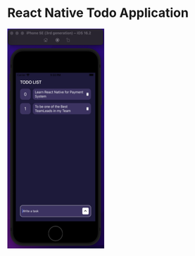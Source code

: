 # React Native Todo Application
<img src="https://github.com/shairbekov-bakyt/TodoList-React-Native/blob/main/assets/screenExample.png" alt="ScreenShot" style="width:220px;height:500px"/>
